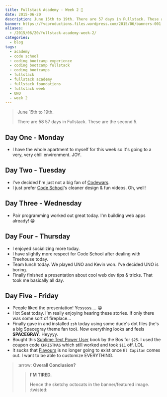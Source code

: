 ```yaml
---
title: Fullstack Academy - Week 2 👬
date: 2015-06-20
description: June 15th to 19th. There are 57 days in Fullstack. These are the second 5.
banner: https://fvcproductions.files.wordpress.com/2015/06/banners-001.jpg
aliases:
  - /2015/06/20/fullstack-academy-week-2/
categories:
  - blog
tags:
  - academy
  - code school
  - coding bootcamp experience
  - coding bootcamp fullstack
  - coding bootcamps
  - fullstack
  - fullstack academy
  - fullstack foundations
  - fullstack week
  - UNO
  - week 2
---
```


> June 15th to 19th.
>
> There are ~~58~~ 57 days in Fullstack. These are the second 5.

## Day One - Monday

* I have the whole apartment to myself for this week so it's going to a very, very chill environment. JOY.

## Day Two - Tuesday

* I've decided I'm just not a big fan of [Codewars](https://codewars.com 'Codewars').
* I just prefer [Code School](https://codeschool.com 'Code School')'s cleaner design & fun videos. Oh, well!

## Day Three - Wednesday

* Pair programming worked out great today. I'm building web apps already! 😁

## Day Four - Thursday

* I enjoyed socializing more today.
* I have slightly more respect for Code School after dealing with Treehouse today.
* Team lunch today. We played UNO and Kevin won. I've decided UNO is boring.
* Finally finished a presentation about cool web dev tips & tricks. That took me basically all day.

## Day Five - Friday

* People liked the presentation! Yesssss.... :grin:
* Hot Seat today. I'm really enjoying hearing these stories. If only there was some sort of fireplace...
* Finally gave in and installed `zsh` today using some dude's dot files (he's a big Spacegray theme fan too). Now everything looks and feels **SPACEGRAY**. Heyyyy.
* Bought this [Sublime Text Power User](https://sublimetextbook.com/ 'ST3 Power User') book by the Bos for `$25`. I used the coupon code `CHRISTMAS` which still worked and took `$11` off. LOL.
* It sucks that [Flavours](https://flavours.interacto.net/ 'Flavours') is no longer going to exist once `El Capitan` comes out. I want to be able to customize EVERYTHING.

> :arrow: **Overall Conclusion?**
>
> > **I'M TIRED.**
> >
> > Hence the sketchy octocats in the banner/featured image. :twisted:
